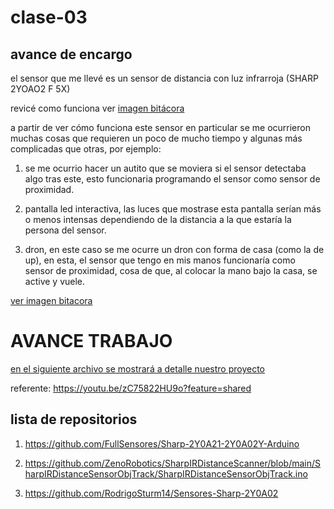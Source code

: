 # clase-03

## avance de encargo

el sensor que me llevé es un sensor de distancia con luz infrarroja (SHARP 2YOAO2 F 5X)

revicé como funciona ver [imagen bitácora](./sensor.jpg)

a partir de ver cómo funciona este sensor en particular se me ocurrieron muchas cosas que requieren un poco de mucho tiempo y algunas más complicadas que otras, por ejemplo: 

1. se me ocurrio hacer un autito que se moviera si el sensor detectaba algo tras este, esto funcionaria programando el sensor como sensor de proximidad.

2. pantalla led interactiva, las luces que mostrase esta pantalla serían más o menos intensas dependiendo de la distancia a la que estaría la persona del sensor.

3. dron, en este caso se me ocurre un dron con forma de casa (como la de up), en esta, el sensor que tengo en mis manos funcionaría como sensor de proximidad, cosa de que, al colocar la mano bajo la casa, se active y vuele.

[ver imagen bitacora](./bitacora03.jpg) 

# AVANCE TRABAJO

[en el siguiente archivo se mostrará a detalle nuestro proyecto](./Uptoy.pdf)

referente: https://youtu.be/zC75822HU9o?feature=shared 

## lista de repositorios 

1. https://github.com/FullSensores/Sharp-2Y0A21-2Y0A02Y-Arduino

2. https://github.com/ZenoRobotics/SharpIRDistanceScanner/blob/main/SharpIRDistanceSensorObjTrack/SharpIRDistanceSensorObjTrack.ino

3. https://github.com/RodrigoSturm14/Sensores-Sharp-2Y0A02
   

